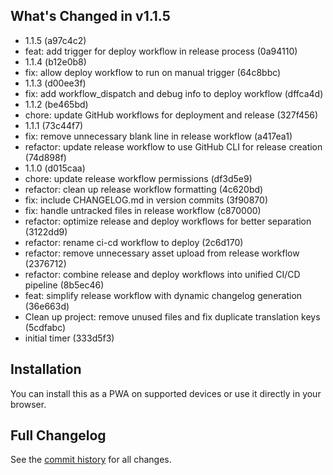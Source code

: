 ## What's Changed in v1.1.5

- 1.1.5 (a97c4c2)
- feat: add trigger for deploy workflow in release process (0a94110)
- 1.1.4 (b12e0b8)
- fix: allow deploy workflow to run on manual trigger (64c8bbc)
- 1.1.3 (d00ee3f)
- fix: add workflow_dispatch and debug info to deploy workflow (dffca4d)
- 1.1.2 (be465bd)
- chore: update GitHub workflows for deployment and release (327f456)
- 1.1.1 (73c44f7)
- fix: remove unnecessary blank line in release workflow (a417ea1)
- refactor: update release workflow to use GitHub CLI for release creation (74d898f)
- 1.1.0 (d015caa)
- chore: update release workflow permissions (df3d5e9)
- refactor: clean up release workflow formatting (4c620bd)
- fix: include CHANGELOG.md in version commits (3f90870)
- fix: handle untracked files in release workflow (c870000)
- refactor: optimize release and deploy workflows for better separation (3122dd9)
- refactor: rename ci-cd workflow to deploy (2c6d170)
- refactor: remove unnecessary asset upload from release workflow (2376712)
- refactor: combine release and deploy workflows into unified CI/CD pipeline (8b5ec46)
- feat: simplify release workflow with dynamic changelog generation (36e663d)
- Clean up project: remove unused files and fix duplicate translation keys (5cdfabc)
- initial timer (333d5f3)

## Installation

You can install this as a PWA on supported devices or use it directly in your browser.

## Full Changelog

See the [commit history](https://github.com/aragaoi/handy-timer/compare/...v1.1.5) for all changes.
